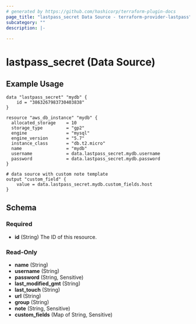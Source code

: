 ```yaml
---
# generated by https://github.com/hashicorp/terraform-plugin-docs
page_title: "lastpass_secret Data Source - terraform-provider-lastpass"
subcategory: ""
description: |-
  
---
```


# lastpass_secret (Data Source)

## Example Usage

```hcl
data "lastpass_secret" "mydb" {
    id = "3863267983730403838"
}

resource "aws_db_instance" "mydb" {
  allocated_storage    = 10
  storage_type         = "gp2"
  engine               = "mysql"
  engine_version       = "5.7"
  instance_class       = "db.t2.micro"
  name                 = "mydb"
  username             = data.lastpass_secret.mydb.username
  password             = data.lastpass_secret.mydb.password
}

# data source with custom note template 
output "custom_field" {
    value = data.lastpass_secret.mydb.custom_fields.host
}
```

<!-- schema generated by tfplugindocs -->
## Schema

### Required

- **id** (String) The ID of this resource.

### Read-Only

- **name** (String)
- **username** (String)
- **password** (String, Sensitive)
- **last_modified_gmt** (String)
- **last_touch** (String)
- **url** (String)
- **group** (String)
- **note** (String, Sensitive)
- **custom_fields** (Map of String, Sensitive)


